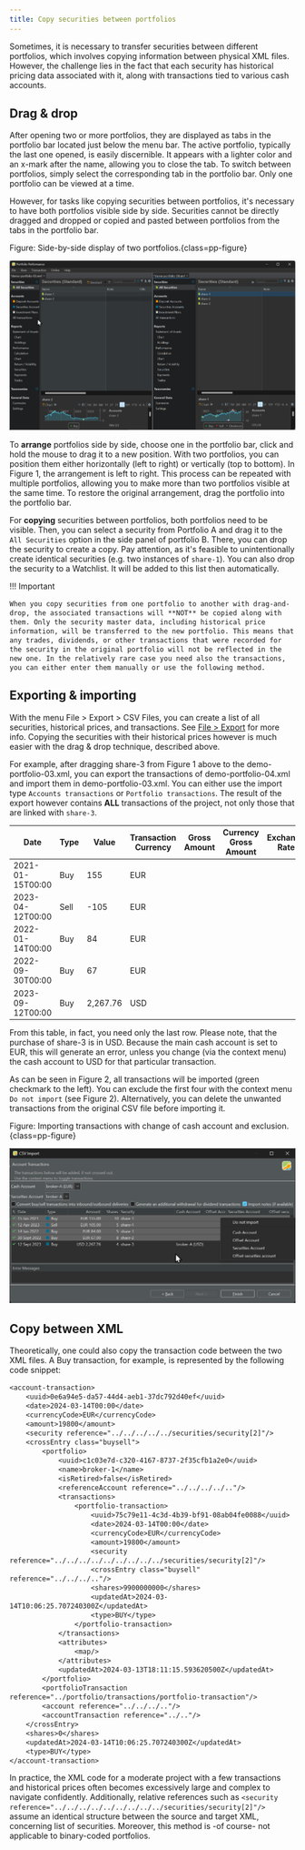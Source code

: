 ```yaml
---
title: Copy securities between portfolios
---
```

Sometimes, it is necessary to transfer securities between different portfolios, which involves copying information between physical XML files. However, the challenge lies in the fact that each security has historical pricing data associated with it, along with transactions tied to various cash accounts.

## Drag & drop

After opening two or more portfolios, they are displayed as tabs in the portfolio bar located just below the menu bar. The active portfolio, typically the last one opened, is easily discernible. It appears with a lighter color and an x-mark after the name, allowing you to close the tab. To switch between portfolios, simply select the corresponding tab in the portfolio bar. Only one portfolio can be viewed at a time.

However, for tasks like copying securities between portfolios, it's necessary to have both portfolios visible side by side. Securities cannot be directly dragged and dropped or copied and pasted between portfolios from the tabs in the portfolio bar.

Figure: Side-by-side display of two portfolios.{class=pp-figure}

![](./images/portfolios-side-by-side.png)

To **arrange** portfolios side by side, choose one in the portfolio bar, click and hold the mouse to drag it to a new position. With two portfolios, you can position them either horizontally (left to right) or vertically (top to bottom). In Figure 1, the arrangement is left to right. This process can be repeated with multiple portfolios, allowing you to make more than two portfolios visible at the same time. To restore the original arrangement, drag the portfolio into the portfolio bar.

For **copying** securities between portfolios, both portfolios need to be visible. Then, you can select a security from Portfolio A and drag it to the `All Securities` option in the side panel of portfolio B. There, you can drop the security to create a copy. Pay attention, as it's feasible to unintentionally create identical securities (e.g. two instances of `share-1`). You can also drop the security to a Watchlist. It will be added to this list then automatically.

!!! Important
    
    When you copy securities from one portfolio to another with drag-and-drop, the associated transactions will **NOT** be copied along with them. Only the security master data, including historical price information, will be transferred to the new portfolio. This means that any trades, dividends, or other transactions that were recorded for the security in the original portfolio will not be reflected in the new one. In the relatively rare case you need also the transactions, you can either enter them manually or use the following method.

## Exporting & importing

With the menu File > Export > CSV Files, you can create a list of all securities, historical prices, and transactions. See [File > Export](../reference/file/export.md) for more info. Copying the securities with their historical prices however is much easier with the drag & drop technique, described above.

For example, after dragging share-3 from Figure 1 above to the demo-portfolio-03.xml, you can export the transactions of demo-portfolio-04.xml and import them in demo-portfolio-03.xml. You can either use the import type `Accounts transactions` or `Portfolio transactions`. The result of the export however contains **ALL** transactions of the project, not only those that are linked with `share-3`. 

| Date | Type | Value | Transaction Currency | Gross Amount | Currency Gross Amount | Exchange Rate | Fees | Taxes | Shares | ISIN | WKN | Ticker Symbol | Security Name | Note |
| --- | --- | --- | --- | --- | --- | --- | --- | --- | --- | --- | --- | --- | --- | --- |
| 2021-01-15T00:00 | Buy | 155 | EUR |  |  |  | 3 | 2 | 10 |  |  | DTE.DE | share-1 | 2 |
| 2023-04-12T00:00 | Sell | -105 | EUR |  |  |  | 5 | 2 | 5 |  |  | DTE.DE | share-1 | 8 |
| 2022-01-14T00:00 | Buy | 84 | EUR |  |  |  | 3 | 1 | 5 |  |  | DTE.DE | share-1 | 4 |
| 2022-09-30T00:00 | Buy | 67 | EUR |  |  |  | 2 | 1 | 8 |  |  | TMV.DE | share-2 | 6 |
| 2023-09-12T00:00 | Buy | 2,267.76 | USD |  |  |  | 14 | 6 | 4 |  |  | ADBE | share-3 | 10-copy |

From this table, in fact, you need only the last row. Please note, that the purchase of share-3 is in USD. Because the main cash account is set to EUR, this will generate an error, unless you change (via the context menu) the cash account to USD for that particular transaction.

As can be seen in Figure 2, all transactions will be imported (green checkmark to the left). You can exclude the first four with the context menu `Do not import` (see Figure 2). Alternatively, you can delete the unwanted transactions from the original CSV file before importing it. 

Figure: Importing transactions with change of cash account and exclusion. {class=pp-figure}

![](images/copy-securities-import-transactions.png)

## Copy between XML

Theoretically, one could also copy the transaction code between the two XML files. A Buy transaction, for example, is represented by the following code snippet:
```
<account-transaction>
    <uuid>0e6a94e5-da57-44d4-aeb1-37dc792d40ef</uuid>
    <date>2024-03-14T00:00</date>
    <currencyCode>EUR</currencyCode>
    <amount>19800</amount>
    <security reference="../../../../../securities/security[2]"/>
    <crossEntry class="buysell">
        <portfolio>
            <uuid>c1c03e7d-c320-4167-8737-2f35cfb1a2e0</uuid>
            <name>broker-1</name>
            <isRetired>false</isRetired>
            <referenceAccount reference="../../../../.."/>
            <transactions>
                <portfolio-transaction>
                    <uuid>75c79e11-4c3d-4b39-bf91-08ab04fe0088</uuid>
                    <date>2024-03-14T00:00</date>
                    <currencyCode>EUR</currencyCode>
                    <amount>19800</amount>
                    <security reference="../../../../../../../../../securities/security[2]"/>
                    <crossEntry class="buysell" reference="../../../.."/>
                    <shares>9900000000</shares>
                    <updatedAt>2024-03-14T10:06:25.707240300Z</updatedAt>
                    <type>BUY</type>
                </portfolio-transaction>
            </transactions>
            <attributes>
                <map/>
            </attributes>
            <updatedAt>2024-03-13T18:11:15.593620500Z</updatedAt>
        </portfolio>
        <portfolioTransaction reference="../portfolio/transactions/portfolio-transaction"/>
        <account reference="../../../.."/>
        <accountTransaction reference="../.."/>
    </crossEntry>
    <shares>0</shares>
    <updatedAt>2024-03-14T10:06:25.707240300Z</updatedAt>
    <type>BUY</type>
</account-transaction>

```
In practice, the XML code for a moderate project with a few transactions and historical prices often becomes excessively large and complex to navigate confidently. Additionally, relative references such as `<security reference="../../../../../../../../../securities/security[2]"/>` assume an identical structure between the source and target XML, concerning list of securities. Moreover, this method is -of course- not applicable to binary-coded portfolios.


